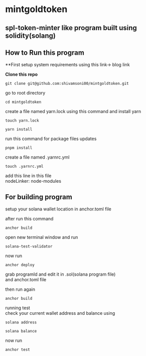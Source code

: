 # mintgoldtoken
## spl-token-minter like program built using solidity(solang) 

## How to Run this program

**First setup system requirements using this link-> blog link

**Clone this repo**  

``
git clone git@github.com:shivamsoni00/mintgoldtoken.git
``

go to root directory  

``
cd mintgoldtoken
``

create a file named yarn.lock using this command and install yarn

``
touch yarn.lock  
``  

``
yarn install
``

run this command for package files updates 

``
pnpm install
``  

create a file named .yarnrc.yml  

``
touch .yarnrc.yml
``  

add this line in this file  
nodeLinker: node-modules  

## For building program  

setup your solana wallet location 
in anchor.toml file  

after run this command  

``
anchor build
``  

open new terminal window and run   

``
solana-test-validator
``  

now run  

``
anchor deploy
``  

grab programId and edit it in .sol(solana program file)  
and anchor.toml file  

then run again  

``
anchor build
``  

running test  
check your current wallet address and balance using  

``
solana address  
``

``
solana balance
``

now run  

``
anchor test
``








